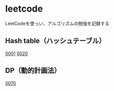 # leetcode
LeetCodeを使っい、アルゴリズムの勉強を記録する

## Hash table（ハッシュテーブル）
[0001](https://github.com/zzq-s/leetcode/tree/main/0001)
[0020](https://github.com/zzq-s/leetcode/tree/main/0020)

## DP（動的計画法）
[0070](https://github.com/zzq-s/leetcode/tree/main/0070)
